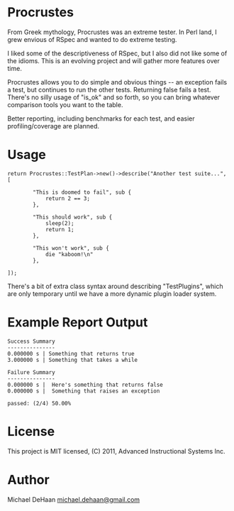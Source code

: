 Procrustes
==========

From Greek mythology, Procrustes was an extreme tester.  In Perl land, I grew envious of RSpec and wanted
to do extreme testing.   

I liked some of the descriptiveness of RSpec, but I also did not like some of the idioms.  This is an evolving
project and will gather more features over time.

Procrustes allows you to do simple and obvious things -- an exception fails a test, but continues to run
the other tests.  Returning false fails a test.  There's no silly usage of "is_ok" and so forth, so you
can bring whatever comparison tools you want to the table.

Better reporting, including benchmarks for each test, and easier profiling/coverage are planned.

Usage
=====

    return Procrustes::TestPlan->new()->describe("Another test suite...", [

            "This is doomed to fail", sub {
                return 2 == 3;
            },

            "This should work", sub {
                sleep(2);
                return 1;
            },

            "This won't work", sub {
                die "kaboom!\n"
            },

    ]);


There's a bit of extra class syntax around describing "TestPlugins", which are only temporary until we have a more dynamic
plugin loader system.


Example Report Output
=====================

    Success Summary
    ---------------
    0.000000 s | Something that returns true
    3.000000 s | Something that takes a while

    Failure Summary
    ---------------
    0.000000 s |  Here's something that returns false
    0.000000 s |  Something that raises an exception

    passed: (2/4) 50.00% 

License
=======

This project is MIT licensed, (C) 2011, Advanced Instructional Systems Inc.

Author
======

Michael DeHaan <michael.dehaan@gmail.com>


